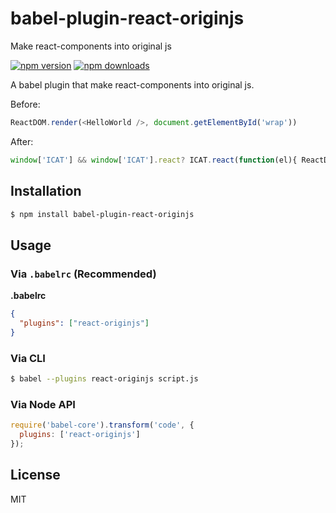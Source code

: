 # babel-plugin-react-originjs
Make react-components into original js

[![npm version](https://img.shields.io/npm/v/babel-plugin-react-originjs.svg)](https://www.npmjs.org/package/babel-plugin-react-originjs)
[![npm downloads](https://img.shields.io/npm/dm/babel-plugin-react-originjs.svg)](https://www.npmjs.org/package/babel-plugin-react-originjs)

A babel plugin that make react-components into original js.

Before:

```js
ReactDOM.render(<HelloWorld />, document.getElementById('wrap'))
```

After:

```js
window['ICAT'] && window['ICAT'].react? ICAT.react(function(el){ ReactDOM.render(<HelloWorld />, el); }) : ReactDOM.render(<HelloWorld />, document.getElementById('wrap'));
```

## Installation

```sh
$ npm install babel-plugin-react-originjs
```

## Usage

### Via `.babelrc` (Recommended)

**.babelrc**

```json
{
  "plugins": ["react-originjs"]
}
```

### Via CLI

```sh
$ babel --plugins react-originjs script.js
```

### Via Node API

```js
require('babel-core').transform('code', {
  plugins: ['react-originjs']
});
```

## License

MIT
